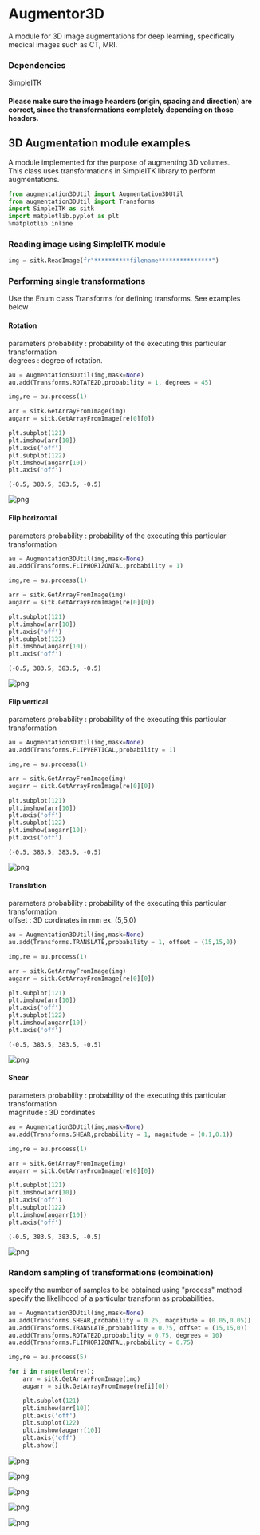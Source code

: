# Augmentor3D
A module for 3D image augmentations for deep learning, specifically medical images such as CT, MRI.

### Dependencies 
SimpleITK 


#### Please make sure the image hearders (origin, spacing and direction) are correct, since the transformations completely depending on those headers.  


## 3D Augmentation module examples

A module implemented for the purpose of augmenting 3D volumes.<br>
This class uses transformations in SimpleITK library to perform augmentations. 


```python
from augmentation3DUtil import Augmentation3DUtil
from augmentation3DUtil import Transforms
import SimpleITK as sitk
import matplotlib.pyplot as plt
%matplotlib inline
```

### Reading image using SimpleITK module


```python
img = sitk.ReadImage(fr"**********filename***************")
```

### Performing single transformations 

Use the Enum class Transforms for defining transforms. See examples below

#### Rotation
parameters
probability : probability of the executing this particular transformation <br>
degrees : degree of rotation. 


```python
au = Augmentation3DUtil(img,mask=None)
au.add(Transforms.ROTATE2D,probability = 1, degrees = 45)

img,re = au.process(1)

arr = sitk.GetArrayFromImage(img)
augarr = sitk.GetArrayFromImage(re[0][0])

plt.subplot(121)
plt.imshow(arr[10])
plt.axis('off')
plt.subplot(122)
plt.imshow(augarr[10])
plt.axis('off')
```




    (-0.5, 383.5, 383.5, -0.5)




![png](3DAugmentation_files/3DAugmentation_6_1.png)


#### Flip horizontal 
parameters
probability : probability of the executing this particular transformation <br>


```python
au = Augmentation3DUtil(img,mask=None)
au.add(Transforms.FLIPHORIZONTAL,probability = 1)

img,re = au.process(1)

arr = sitk.GetArrayFromImage(img)
augarr = sitk.GetArrayFromImage(re[0][0])

plt.subplot(121)
plt.imshow(arr[10])
plt.axis('off')
plt.subplot(122)
plt.imshow(augarr[10])
plt.axis('off')
```




    (-0.5, 383.5, 383.5, -0.5)




![png](3DAugmentation_files/3DAugmentation_8_1.png)


#### Flip vertical 
parameters
probability : probability of the executing this particular transformation <br>


```python
au = Augmentation3DUtil(img,mask=None)
au.add(Transforms.FLIPVERTICAL,probability = 1)

img,re = au.process(1)

arr = sitk.GetArrayFromImage(img)
augarr = sitk.GetArrayFromImage(re[0][0])

plt.subplot(121)
plt.imshow(arr[10])
plt.axis('off')
plt.subplot(122)
plt.imshow(augarr[10])
plt.axis('off')
```




    (-0.5, 383.5, 383.5, -0.5)




![png](3DAugmentation_files/3DAugmentation_10_1.png)


#### Translation 
parameters
probability : probability of the executing this particular transformation <br>
offset : 3D cordinates in mm ex. (5,5,0)


```python
au = Augmentation3DUtil(img,mask=None)
au.add(Transforms.TRANSLATE,probability = 1, offset = (15,15,0))

img,re = au.process(1)

arr = sitk.GetArrayFromImage(img)
augarr = sitk.GetArrayFromImage(re[0][0])

plt.subplot(121)
plt.imshow(arr[10])
plt.axis('off')
plt.subplot(122)
plt.imshow(augarr[10])
plt.axis('off')
```




    (-0.5, 383.5, 383.5, -0.5)




![png](3DAugmentation_files/3DAugmentation_12_1.png)


#### Shear 
parameters
probability : probability of the executing this particular transformation <br>
magnitude : 3D cordinates 


```python
au = Augmentation3DUtil(img,mask=None)
au.add(Transforms.SHEAR,probability = 1, magnitude = (0.1,0.1))

img,re = au.process(1)

arr = sitk.GetArrayFromImage(img)
augarr = sitk.GetArrayFromImage(re[0][0])

plt.subplot(121)
plt.imshow(arr[10])
plt.axis('off')
plt.subplot(122)
plt.imshow(augarr[10])
plt.axis('off')
```




    (-0.5, 383.5, 383.5, -0.5)




![png](3DAugmentation_files/3DAugmentation_14_1.png)


### Random sampling of transformations (combination)
specify the number of samples to be obtained using "process" method<br>
specify the likelihood of a particular transform as probabilities.  


```python
au = Augmentation3DUtil(img,mask=None)
au.add(Transforms.SHEAR,probability = 0.25, magnitude = (0.05,0.05))
au.add(Transforms.TRANSLATE,probability = 0.75, offset = (15,15,0))
au.add(Transforms.ROTATE2D,probability = 0.75, degrees = 10)
au.add(Transforms.FLIPHORIZONTAL,probability = 0.75)

img,re = au.process(5)

for i in range(len(re)):
    arr = sitk.GetArrayFromImage(img)
    augarr = sitk.GetArrayFromImage(re[i][0])

    plt.subplot(121)
    plt.imshow(arr[10])
    plt.axis('off')
    plt.subplot(122)
    plt.imshow(augarr[10])
    plt.axis('off')
    plt.show()

```


![png](3DAugmentation_files/3DAugmentation_16_0.png)



![png](3DAugmentation_files/3DAugmentation_16_1.png)



![png](3DAugmentation_files/3DAugmentation_16_2.png)



![png](3DAugmentation_files/3DAugmentation_16_3.png)



![png](3DAugmentation_files/3DAugmentation_16_4.png)

